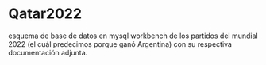 # Qatar2022
esquema de base de datos en mysql workbench de los partidos del mundial 2022 (el cuál predecimos porque ganó Argentina) con su respectiva documentación adjunta. 
